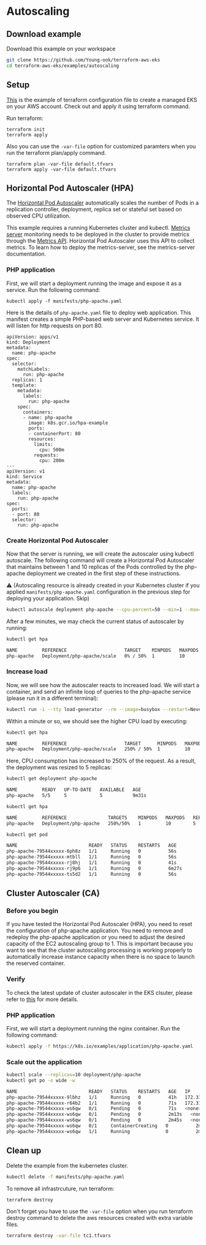 # Autoscaling

## Download example
Download this example on your workspace
```sh
git clone https://github.com/Young-ook/terraform-aws-eks
cd terraform-aws-eks/examples/autoscaling
```

## Setup
[This](https://github.com/Young-ook/terraform-aws-eks/blob/main/examples/autoscaling/main.tf) is the example of terraform configuration file to create a managed EKS on your AWS account. Check out and apply it using terraform command.

Run terraform:
```
terraform init
terraform apply
```
Also you can use the `-var-file` option for customized paramters when you run the terraform plan/apply command.
```
terraform plan -var-file default.tfvars
terraform apply -var-file default.tfvars
```

## Horizontal Pod Autoscaler (HPA)
The [Horizontal Pod Autoscaler](https://kubernetes.io/docs/tasks/run-application/horizontal-pod-autoscale/) automatically scales the number of Pods in a replication controller, deployment, replica set or stateful set based on observed CPU utilization.

This example requires a running Kubernetes cluster and kubectl. [Metrics server](https://github.com/kubernetes-sigs/metrics-server) monitoring needs to be deployed in the cluster to provide metrics through the [Metrics API](https://github.com/kubernetes/metrics). Horizontal Pod Autoscaler uses this API to collect metrics. To learn how to deploy the metrics-server, see the metrics-server documentation.

### PHP application
First, we will start a deployment running the image and expose it as a service. Run the following command:
```
kubectl apply -f manifests/php-apache.yaml
```
Here is the details of `php-apache.yaml` file to deploy web application. This manifest creates a simple PHP-based web server and Kubernetes service. It will listen for http requests on port 80.
```
apiVersion: apps/v1
kind: Deployment
metadata:
  name: php-apache
spec:
  selector:
    matchLabels:
      run: php-apache
  replicas: 1
  template:
    metadata:
      labels:
        run: php-apache
    spec:
      containers:
      - name: php-apache
        image: k8s.gcr.io/hpa-example
        ports:
        - containerPort: 80
        resources:
          limits:
            cpu: 500m
          requests:
            cpu: 200m
---
apiVersion: v1
kind: Service
metadata:
  name: php-apache
  labels:
    run: php-apache
spec:
  ports:
  - port: 80
  selector:
    run: php-apache
```

### Create Horizontal Pod Autoscaler
Now that the server is running, we will create the autoscaler using kubectl autoscale. The following command will create a Horizontal Pod Autoscaler that maintains between 1 and 10 replicas of the Pods controlled by the php-apache deployment we created in the first step of these instructions.

:warning: (Autoscaling resource is already created in your Kubernetes cluster if you applied `manifests/php-apache.yaml` configuration in the previous step for deploying your application. Skip)
```sh
kubectl autoscale deployment php-apache --cpu-percent=50 --min=1 --max=10
```

After a few minutes, we may check the current status of autoscaler by running:
```sh
kubectl get hpa
```
```sh
NAME         REFERENCE                     TARGET    MINPODS   MAXPODS   REPLICAS   AGE
php-apache   Deployment/php-apache/scale   0% / 50%  1         10        1          18s
```

### Increase load
Now, we will see how the autoscaler reacts to increased load. We will start a container, and send an infinite loop of queries to the php-apache service (please run it in a different terminal):
```sh
kubectl run -i --tty load-generator --rm --image=busybox --restart=Never -- /bin/sh -c "while sleep 0.01; do wget -q -O- http://php-apache; done"
```
Within a minute or so, we should see the higher CPU load by executing:
```sh
kubectl get hpa
```
```sh
NAME         REFERENCE                     TARGET      MINPODS   MAXPODS   REPLICAS   AGE
php-apache   Deployment/php-apache/scale   250% / 50%  1         10        1          3m
```
Here, CPU consumption has increased to 250% of the request. As a result, the deployment was resized to 5 replicas:
```sh
kubectl get deployment php-apache
```
```sh
NAME         READY   UP-TO-DATE   AVAILABLE   AGE
php-apache   5/5     5            5           9m31s
```
```sh
kubectl get hpa
```
```sh
NAME         REFERENCE               TARGETS    MINPODS   MAXPODS   REPLICAS   AGE
php-apache   Deployment/php-apache   250%/50%   1         10        5          6m7s
```
```sh
kubectl get pod
```
```sh
NAME                          READY   STATUS    RESTARTS   AGE
php-apache-79544xxxxx-6ph8z   1/1     Running   0          56s
php-apache-79544xxxxx-mtbll   1/1     Running   0          56s
php-apache-79544xxxxx-rj8hj   1/1     Running   0          41s
php-apache-79544xxxxx-rj9p6   1/1     Running   0          6m27s
php-apache-79544xxxxx-ts5d2   1/1     Running   0          56s
```

## Cluster Autoscaler (CA)
### Before you begin
If you have tested the Horizontal Pod Autoscaler (HPA), you need to reset the configuration of php-apache application. You need to remove and redeploy the php-apache application or you need to adjust the desired capacity of the EC2 autoscaling group to 1. This is important because you want to see that the cluster autoscaling processing is working properly to automatically increase instance capacity when there is no space to launch the reserved container.

### Verify
To check the latest update of cluster autoscaler in the EKS clsuter, please refer to [this](https://github.com/Young-ook/terraform-aws-eks/blob/main/modules/cluster-autoscaler) for more details.

### PHP application
First, we will start a deployment running the nginx container. Run the following command:
```sh
kubectl apply -f https://k8s.io/examples/application/php-apache.yaml
```
### Scale out the application
```sh
kubectl scale --replicas=10 deployment/php-apache
kubectl get po -o wide -w
```
```sh
NAME                          READY   STATUS    RESTARTS   AGE   IP              NODE                                               NOMINATED NODE   READINESS GATES
php-apache-79544xxxxx-9lbhz   1/1     Running   0          41h   172.31.36.219   ip-172-31-38-165.ap-northeast-2.compute.internal   <none>           <none>
php-apache-79544xxxxx-r64b2   1/1     Running   0          71s   172.31.32.31    ip-172-31-38-165.ap-northeast-2.compute.internal   <none>           <none>
php-apache-79544xxxxx-ws6qw   0/1     Pending   0          71s   <none>          <none>                                             <none>           <none>
php-apache-79544xxxxx-ws6qw   0/1     Pending   0          2m13s   <none>          <none>                                             <none>           <none>
php-apache-79544xxxxx-ws6qw   0/1     Pending   0          2m45s   <none>          ip-172-31-54-84.ap-northeast-2.compute.internal    <none>           <none>
php-apache-79544xxxxx-ws6qw   0/1     ContainerCreating   0          2m45s   <none>          ip-172-31-54-84.ap-northeast-2.compute.internal    <none>           <none>
php-apache-79544xxxxx-ws6qw   1/1     Running             0          2m55s   172.31.60.13    ip-172-31-54-84.ap-northeast-2.compute.internal    <none>           <none>
```

## Clean up
Delete the example from the kubernetes cluster.
```sh
kubectl delete -f manifests/php-apache.yaml
```

To remove all infrastrcuture, run terraform:
```sh
terraform destroy
```
Don't forget you have to use the `-var-file` option when you run terraform destroy command to delete the aws resources created with extra variable files.
```sh
terraform destroy -var-file tc1.tfvars
```
